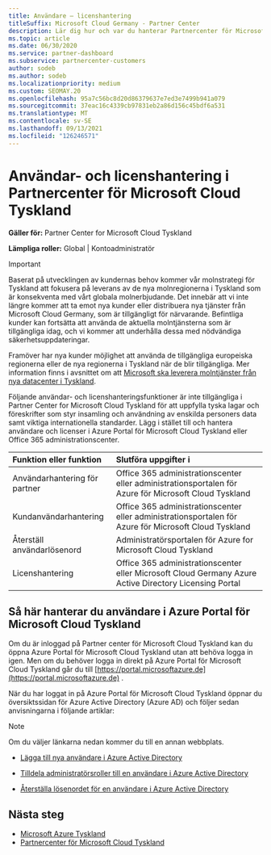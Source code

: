 ```yaml
---
title: Användare – licenshantering
titleSuffix: Microsoft Cloud Germany - Partner Center
description: Lär dig hur och var du hanterar Partnercenter för Microsoft Cloud Tyskland-partner, kunder och licenser samt lösenordsåterställningar.
ms.topic: article
ms.date: 06/30/2020
ms.service: partner-dashboard
ms.subservice: partnercenter-customers
author: sodeb
ms.author: sodeb
ms.localizationpriority: medium
ms.custom: SEOMAY.20
ms.openlocfilehash: 95a7c56bc8d20d86379637e7ed3e7499b941a079
ms.sourcegitcommit: 37eac16c4339cb97831eb2a86d156c45bdf6a531
ms.translationtype: MT
ms.contentlocale: sv-SE
ms.lasthandoff: 09/13/2021
ms.locfileid: "126246571"
---
```

# <a name="user-and-license-management-in-partner-center-for-microsoft-cloud-germany"></a>Användar- och licenshantering i Partnercenter för Microsoft Cloud Tyskland

**Gäller för:** Partner Center for Microsoft Cloud Tyskland

**Lämpliga roller:** Global | Kontoadministratör

> [!IMPORTANT]
> Baserat på utvecklingen av kundernas behov kommer vår molnstrategi för Tyskland att fokusera på leverans av de nya molnregionerna i Tyskland som är konsekventa med vårt globala molnerbjudande. Det innebär att vi inte längre kommer att ta emot nya kunder eller distribuera nya tjänster från Microsoft Cloud Germany, som är tillgängligt för närvarande. Befintliga kunder kan fortsätta att använda de aktuella molntjänsterna som är tillgängliga idag, och vi kommer att underhålla dessa med nödvändiga säkerhetsuppdateringar.
>  
> Framöver har nya kunder möjlighet att använda de tillgängliga europeiska regionerna eller de nya regionerna i Tyskland när de blir tillgängliga. Mer information finns i avsnittet om att [Microsoft ska leverera molntjänster från nya datacenter i Tyskland](https://news.microsoft.com/europe/2018/08/31/microsoft-to-deliver-cloud-services-from-new-datacentres-in-germany-in-2019-to-meet-evolving-customer-needs/).

Följande användar- och licenshanteringsfunktioner är inte tillgängliga i Partner Center for Microsoft Cloud Tyskland för att uppfylla tyska lagar och föreskrifter som styr insamling och användning av enskilda personers data samt viktiga internationella standarder. Lägg i stället till och hantera användare och licenser i Azure Portal för Microsoft Cloud Tyskland eller Office 365 administrationscenter.

Funktion eller funktion | Slutföra uppgifter i
:--- | :---
Användarhantering för partner | Office 365 administrationscenter eller administrationsportalen för Azure för Microsoft Cloud Tyskland
Kundanvändarhantering | Office 365 administrationscenter eller administrationsportalen för Azure för Microsoft Cloud Tyskland
Återställ användarlösenord | Administratörsportalen för Azure for Microsoft Cloud Tyskland
Licenshantering | Office 365 administrationscenter eller Microsoft Cloud Germany Azure Active Directory Licensing Portal

## <a name="how-to-manage-users-in-the-azure-portal-for-microsoft-cloud-germany"></a>Så här hanterar du användare i Azure Portal för Microsoft Cloud Tyskland 

Om du är inloggad på Partner center för Microsoft Cloud Tyskland kan du öppna Azure Portal för Microsoft Cloud Tyskland utan att behöva logga in igen. Men om du behöver logga in direkt på Azure Portal för Microsoft Cloud Tyskland går du till [https://portal.microsoftazure.de](https://portal.microsoftazure.de) . 

När du har loggat in på Azure Portal för Microsoft Cloud Tyskland öppnar du översiktssidan för Azure Active Directory (Azure AD) och följer sedan anvisningarna i följande artiklar:

> [!NOTE]  
> Om du väljer länkarna nedan kommer du till en annan webbplats.

-  [Lägga till nya användare i Azure Active Directory](/azure/active-directory/active-directory-users-create-azure-portal)

-  [Tilldela administratörsroller till en användare i Azure Active Directory](/azure/active-directory/active-directory-users-assign-role-azure-portal)

-  [Återställa lösenordet för en användare i Azure Active Directory](/azure/active-directory/active-directory-users-reset-password-azure-portal)

## <a name="next-steps"></a>Nästa steg

-  [Microsoft Azure Tyskland](https://azure.microsoft.com/global-infrastructure/germany/)
-  [Partnercenter för Microsoft Cloud Tyskland](partner-center-for-microsoft-cloud-germany.md)